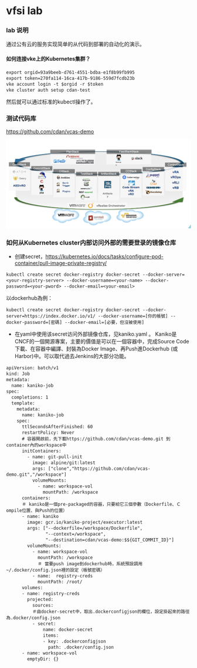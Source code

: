 # vfsi lab

### lab 说明
通过公有云的服务实现简单的从代码到部署的自动化的演示。


#### 如何连接vke上的Kubernetes集群？
```
export orgid=93a9beeb-d761-4551-bdba-e1f8b99fb995 
export token=270fa114-16ca-417b-9186-559d7fcdb23b
vke account login -t $orgid -r $token
vke cluster auth setup cdan-test
```
然后就可以通过标准的kubectl操作了。


### 测试代码库
https://github.com/cdan/vcas-demo

![CI-CD Workflow](https://github.com/cdan/vfsi-hol/blob/master/CICD.png)

### 如何从Kubernetes cluster内部访问外部的需要登录的镜像仓库
* 创建secret，https://kubernetes.io/docs/tasks/configure-pod-container/pull-image-private-registry/
```
kubectl create secret docker-registry docker-secret --docker-server=<your-registry-server> --docker-username=<your-name> --docker-password=<your-pword> --docker-email=<your-email>
```
以dockerhub為例：
```
kubectl create secret docker-registry docker-secret --docker-server=https://index.docker.io/v1/ --docker-username=[你的帳號] --docker-password=[密碼] --docker-email=[必要，但沒被使用]
```

* 在yaml中使用该secret访问外部镜像仓库，见kaniko.yaml 。
Kaniko是CNCF的一個開源專案，主要的價值是可以在一個容器中，完成Source Code下載、在容器中編譯、封裝為Docker Image、再Push進Dockerhub (或Harbor)中。可以取代過去Jenkins的大部分功能。
```
apiVersion: batch/v1
kind: Job
metadata:
  name: kaniko-job
spec:
  completions: 1
  template:
    metadata:
      name: kaniko-job
    spec:
      ttlSecondsAfterFinished: 60
      restartPolicy: Never
      # 容器開啟前，先下載https://github.com/cdan/vcas-demo.git 到container內的workspace中
      initContainers:
        - name: git-pull-init
          image: alpine/git:latest
          args: ["clone","https://github.com/cdan/vcas-demo.git","/workspace"]
          volumeMounts:
            - name: workspace-vol
              mountPath: /workspace
      containers:
      ＃ kaniko是一個pre-packaged的容器，只要給它三個參數（Dockerfile、Ｃompile位置、與Push的位置）
      - name: kaniko
        image: gcr.io/kaniko-project/executor:latest
        args: ["--dockerfile=/workspace/Dockerfile",
               "--context=/workspace",
               "--destination=cdan/vcas-demo:$${GIT_COMMIT_ID}"]
        volumeMounts:
          - name: workspace-vol
            mountPath: /workspace
            ＃ 當要push image到dockerhub時，系統預設調用~/.docker/config.json裡的設定（帳號密碼）
          - name:  registry-creds
            mountPath: /root/
      volumes:
      - name: registry-creds
        projected:
          sources:
          ＃由docker-secret中，取出.dockerconfigjson的欄位，設定掛起來的路徑為.docker/config.json
          - secret:
              name: docker-secret
              items:
              - key: .dockerconfigjson
                path: .docker/config.json
      - name: workspace-vol
        emptyDir: {}
```






